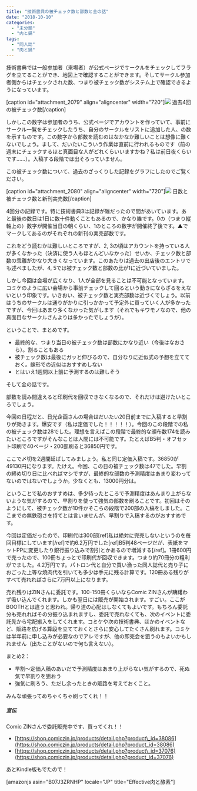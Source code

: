 ```yaml
---
title: "技術書典の被チェック数と部数と金の話"
date: "2018-10-10"
categories: 
  - "未分類"
  - "肉と鍋"
tags: 
  - "同人誌"
  - "肉と鍋"
---
```


技術書典では一般参加者（来場者）が公式ページでサークルをチェックしてフラグを立てることができ、地図上で確認することができます。そしてサークル参加者側からはチェックされた数、つまり被チェック数がシステム上で確認できるようになっています。

\[caption id="attachment\_2079" align="aligncenter" width="720"\][![](https://blog.naotaco.com/assets/images/posts/2018/10/tbf_mypage-720x252.png)](https://blog.naotaco.com/assets/images/posts/2018/10/tbf_mypage.png) 過去4回の被チェック数\[/caption\]

しかしこの数字は参加者のうち、公式ページでアカウントを作っていて、事前にサークル一覧をチェックしたうち、自分のサークルをリストに追加した人、の数を示すものです。この数字から部数を読むのはなかなか難しいことは想像に難くないでしょう。まして、だいたいこういう作業は直前に行われるものです（前の週末にチェックするほと真面目な人がどれくらいいますかね？私は前日夜くらいです……）。入稿する段階では出そろっていません。

この被チェック数について、過去のざっくりした記録をグラフにしたのでご覧ください。

\[caption id="attachment\_2080" align="aligncenter" width="720"\][![](https://blog.naotaco.com/assets/images/posts/2018/10/tbf_graph-1-720x470.png)](https://blog.naotaco.com/assets/images/posts/2018/10/tbf_graph-1.png) 日数と被チェック数と新刊実売数\[/caption\]

4回分の記録です。特に技術書典3は記録が雑だったので間があいています。あと最後の数日は1日に数十件動くこともあるので、かなり雑です。0の（つまり縦軸上の）数字が開催当日の朝くらい、1のところの数字が開催終了後です。▲でマークしてあるのがそれぞれの新刊の実売部数です。

これをどう読むかは難しいところですが、2, 3の頃はアカウントを持っている人が多くなかった（決済に使う人もほとんどいなかった）せいか、チェック数と部数の乖離がかなり大きくなっています。このあたりは過去の出店後のエントリでも述べましたが、4, 5では被チェック数と部数の比が1に近づいていました。

しかし今回は会場が広くなり、1人が全部を見ることは不可能となっています。コミケのように広い会場から事前チェックして回るという動きにならざるをえないという印象です。いきおい、被チェック数と実売部数は近づくでしょう。以前はうちのサークルは通りがかりに引っかかって予定外に買っていく人が多かったですが、今回はあまり多くなかった気がします（それでもキワモノなので、他の真面目なサークルさんよりは多かったでしょうが）。

ということで、まとめです。

- 最終的な、つまり当日の被チェック数は部数にかなり近い（今後はなおさら）。割ることもある
- 被チェック数は最後にガッと伸びるので、自分なりに近似式の予想を立てておく。線形での近似はおすすめしない
- とはいえ1週間以上前に予測するのは難しそう

そして金の話です。

部数を読み間違えると印刷代を回収できなくなるので、それだけは避けたいところでしょう。

今回の日程だと、日光企画さんの場合はだいたい20日前までに入稿すると早割りが効きます。爆安です（私は定価でした！！！！！）。今回のこの段階での私の被チェック数は28でした。理想を言えばこの段階で最終的な頒布数174を読みたいところですがそんなことは人間には不可能です。たとえばB5判・オフセット印刷で40ページ・200部刷ると36850円です。

ここで〆切を2週間延ばしてみましょう。私と同じ定価入稿です。36850が49130円になります。たけえ。今回、この日の被チェック数は47でした。早割の締め切り日に比べればマシですが、最終的な部数の予測精度はあまり変わってないのではないでしょうか。少なくとも、13000円分は。

ということで私のおすすめは、多少待ったところで予測精度はあんまり上がらないような気がするので、早割りを使って強気の部数を刷ることです。初回はそのようにして、被チェック数が10件かそこらの段階で200部の入稿をしました。ここまでの無鉄砲さを持てとは言いませんが、早割りで入稿するのがおすすめです。

今回は定価だったので、印刷代は300部\[ref\]私は絶対に完売しないというのを毎回目標にしています\[/ref\]で約6.2万円でした\[ref\]B5判48ページだが、表紙をマットPPに変更したり銀行振り込みで割引とかあるので増減する\[/ref\]。1冊600円で売ったので、100冊ちょっとで印刷代が回収できます。つまり約70冊分の粗利がでました。4.2万円です。パトロン代と自分で買い漁った同人誌代と売り子におごった上等な焼肉代を引いても多少は手元に残る計算です。120冊ある残りがすべて売れればさらに7万円以上になります。

売れ残りはZINさんに委託です。100-150冊くらいならComic ZINさんが躊躇わず吸い込んでくれます。しかも翌日には販売が開始されます。すごい。ここがBOOTHとは違うと思われ。帰り道の心配はしなくてもよいです。もちろん委託分も売れればその分振り込まれますし、委託で売れなくても、次のイベントに委託先から宅配搬入をしてくれます。コミケや次の技術書典、ほかのイベントなど、販路を広げる算段を立てておくとさらに安心してたくさん刷れます。コミケは半年前に申し込みが必要なのでアレですが、他の即売会を狙うのもよいかもしれません（出たことがないので何も言えない）。

まとめ2：

- 早割～定価入稿のあいだで予測精度はあまり上がらない気がするので、死ぬ気で早割りを狙おう
- 強気に刷ろう、ただし余ったときの販路を考えておくこと。

みんな頑張ってめちゃくちゃ刷ってくれ！！

##### 宣伝

Comic ZINさんで委託販売中です、買ってくれ！！

- [https://shop.comiczin.jp/products/detail.php?product\_id=38086](https://shop.comiczin.jp/products/detail.php?product_id=38086)
- [https://shop.comiczin.jp/products/detail.php?product\_id=37076](https://shop.comiczin.jp/products/detail.php?product_id=37076)

あとKindle版もでたので！

\[amazonjs asin="B07J3ZRNHP" locale="JP" title="Effective肉と酵素"\]
